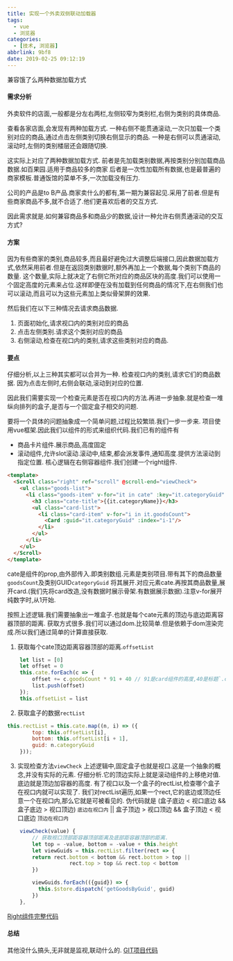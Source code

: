 ```yaml
---
title: 实现一个外卖双侧联动加载器
tags:
  - vue
  - 浏览器
categories:
  - [技术, 浏览器]
abbrlink: 9bf8
date: 2019-02-25 09:12:19
---
```

兼容饿了么两种数据加载方式
<!--less-->

#### 需求分析
外卖软件的店面,一般都是分左右两栏,左侧较窄为类别栏,右侧为类别的具体商品.

查看各家店面,会发现有两种加载方式.
一种右侧不能贯通滚动,一次只加载一个类别对应的商品,通过点击左侧类别切换右侧显示的商品.
一种是右侧可以贯通滚动,滚动时,左侧的类别楼层还会跟随切换.

这实际上对应了两种数据加载方式.
前者是先加载类别数据,再按类别分别加载商品数据.如百果园.适用于商品较多的商家
后者是一次性加载所有数据,也是最普遍的商家模板.普通饭馆的菜单不多,一次加载没有压力.

公司的产品是to B产品.商家卖什么的都有,第一期为兼容起见.采用了前者.但是有些商家商品不多,就不合适了.他们更喜欢后者的交互方式.

因此需求就是.如何兼容商品多和商品少的数据,设计一种允许右侧贯通滚动的交互方式?

#### 方案
因为有些商家的类别,商品较多,而且最好避免过大调整后端接口,因此数据加载方式,依然采用前者.但是在返回类别数据时,额外再加上一个数据,每个类别下商品的数量.
这个数量,实际上就决定了右侧它所对应的商品区块的高度.我们可以使用一个固定高度的元素来占位.这样即便在没有加载到任何商品的情况下,在右侧我们也可以滚动,而且可以为这些元素加上类似骨架屏的效果.

然后我们在以下三种情况去请求商品数据.
1. 页面初始化,请求视口内的类别对应的商品
1. 点击左侧类别.请求这个类别对应的商品
2. 右侧滚动,检查在视口内的类别,请求这些类别对应的商品.

#### 要点
仔细分析,以上三种其实都可以合并为一种.
检查视口内的类别,请求它们的商品数据.
因为点击左侧时,右侧会联动,滚动到对应的位置.

因此我们需要实现一个检查元素是否在视口内的方法.再进一步抽象.就是检查一堆纵向排列的盒子,是否与一个固定盒子相交的问题.

要将一个具体的问题抽象成一个简单问题,过程比较繁琐.我们一步一步来.
项目使用vue框架.因此我们以组件的形式来组织代码.我们已有的组件有
- 商品卡片组件.展示商品,高度固定
- 滚动组件,允许slot滚动.滚动中,结束,都会派发事件,通知高度.提供方法滚动到指定位置.
核心逻辑在右侧容器组件.我们创建一个right组件.
```html
<template>
  <Scroll class="right" ref="scroll" @scroll-end="viewCheck">
    <ul class="goods-list">
      <li class="goods-item" v-for="it in cate" :key="it.categoryGuid" ref="cate">
        <h3 class="cate-title">{{it.categoryName}}</h3>
        <ul class="card-list">
          <li class="card-item" v-for="i in it.goodsCount">
            <Card :guid="it.categoryGuid" :index="i-1"/>
          </li>
        </ul>
      </li>
    </ul>
  </Scroll>
</template>
```
cate是组件的prop,由外部传入.即类别数组.元素是类别项目.带有其下的商品数量`goodsCount`及类别GUID`categoryGuid`
将其展开.对应元素cate.再按其商品数量,展开card.(我们先将card改造,没有数据时展示骨架.有数据展示数据).注意v-for展开纯数字时,从1开始.

按照上述逻辑.我们需要抽象出一堆盒子.也就是每个cate元素的顶边与底边距离容器顶部的距离.
获取方式很多.我们可以通过dom.比较简单.但是依赖于dom渲染完成.所以我们通过简单的计算直接获取.
1. 获取每个cate顶边距离容器顶部的距离.`offsetList`
```javascript
    let list = [0]
    let offset = 0
    this.cate.forEach(c => {
        offset += c.goodsCount * 91 + 40 // 91是card组件的高度,40是标题`.cate-title`的高度
        list.push(offset)
    });
    this.offsetList = list
```
2. 获取盒子的数据`rectList`
```javascript
this.rectList = this.cate.map((n, i) => ({
        top: this.offsetList[i],
        bottom: this.offsetList[i + 1],
        guid: n.categoryGuid
    }));
```
3. 实现检查方法`viewCheck`
上述逻辑中,固定盒子也就是视口.这是一个抽象的概念,并没有实际的元素.
仔细分析.它的顶边实际上就是滚动组件的上移绝对值.底边就是顶边加容器的高度.
有了视口以及一个盒子的rectList,检查哪个盒子在视口内就可以实现了.
我们对rectList遍历,如果一个rect,它的底边或顶边任意一个在视口内,那么它就是可被看见的.
伪代码就是
(盒子底边 < 视口底边 && 盒子底边 > 视口顶边) `底边在视口内`
||
盒子顶边 > 视口顶边 && 盒子顶边 < 视口底边  `顶边在视口内`
```javascript
    viewCheck(value) {
        // 获取视口顶部距容器顶部距离及底部距容器顶部的距离.
        let top = -value, bottom = -value + this.height
        let viewGuids = this.rectList.filter(rect => {
        return rect.bottom < bottom && rect.bottom > top ||
                    rect.top > top && rect.top < bottom
        })

        viewGuids.forEach(({guid}) => {
          this.$store.dispatch('getGoodsByGuid', guid)
        })
    },
```
[Right组件完整代码](https://github.com/xty1992a/twins/blob/master/src/components/Right/index.vue)

#### 总结
其他没什么搞头,无非就是监视,联动什么的.
[GIT项目代码](https://github.com/xty1992a/twins)


